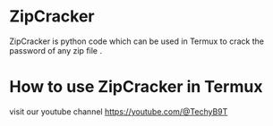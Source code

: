 # ZipCracker 
ZipCracker is python code which can be used in Termux to crack the password of any zip file .
# How to use ZipCracker in Termux 
visit our youtube channel https://youtube.com/@TechyB9T
